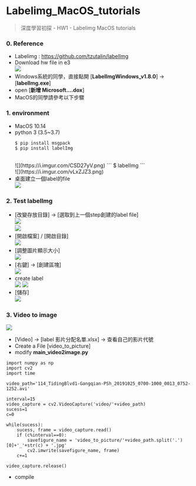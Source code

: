 # Labelimg_MacOS_tutorials

> 深度學習初探 - HW1 - Labelimg MacOS tutorials

### 0. Reference 
- Labelimg : https://github.com/tzutalin/labelImg
- Download hw file in e3<br />
    ![](https://i.imgur.com/usQ2Mss.png)
- Windows系統的同學，直接點開 [**LabelImgWindows_v1.8.0**] -> [**labelImg.exe**]
- open [**新增 Microsoft....dox**]
- MacOS的同學請參考以下步驟

### 1. environment
- MacOS 10.14
- python 3 (3.5~3.7)
    ```
    $ pip install msgpack
    $ pip install labelImg
    ```
    <br />
    ![](https://i.imgur.com/CSD27yV.png)
    ```
    $ labelImg
    ```
    <br />
    ![](https://i.imgur.com/vLxZJZ3.png)
- 桌面建立一個label的file<br />
    ![](https://i.imgur.com/4bPZLPc.png)

    
### 2. Test labelImg
- [改變存放目錄] -> [選取到上一個step創建的label file]<br />
    ![](https://i.imgur.com/P65cJM4.png)<br />
    ![](https://i.imgur.com/oEWoGAM.png)
- [開啟檔案] / [開啟目錄]<br />
    ![](https://i.imgur.com/8Qmie2o.png)
- [調整圖片顯示大小]<br />
    ![](https://i.imgur.com/PC7zP3V.png)
- [右鍵] -> [創建區塊]<br />
    ![](https://i.imgur.com/PC1w1hm.png)
- create label<br />
    ![](https://i.imgur.com/r55lrj4.png)
    ![](https://i.imgur.com/uEtI2IJ.png)
- [儲存]<br />
    ![](https://i.imgur.com/3e2Dc38.png)


### 3. Video to image
![](https://i.imgur.com/usQ2Mss.png)<br />
- [Video] -> [label 影片分配名單.xlsx] -> 查看自己的影片代號
- Create a File [video_to_picture]
- modify **main_video2image.py**
```
import numpy as np
import cv2
import time 

video_path='114_TidingBlvd1-Gangqian-PSh_20191025_0700-1000_0013_0752-1252.avi'

interval=15 
video_capture = cv2.VideoCapture('video/'+video_path)
sucess=1
c=0

while(sucess):
    sucess, frame = video_capture.read()
    if (c%interval==0):
        savefigure_name = 'video_to_picture/'+video_path.split('.')[0]+'_'+str(c) + '.jpg'
        cv2.imwrite(savefigure_name, frame)
    c+=1
  
video_capture.release()

```
- compile
